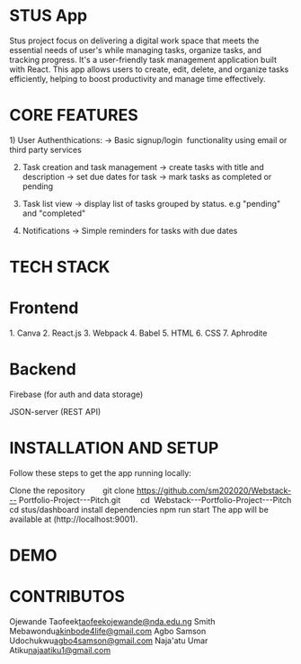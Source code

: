 <h1>STUS App</h1> 

Stus project focus on delivering a digital work space that meets the essential needs of user's while managing tasks, organize tasks, and tracking progress.
It's a user-friendly task management application built with React. This app allows users to create, edit, delete, and organize tasks efficiently, helping to boost productivity and manage time effectively.

<h1>CORE FEATURES</h1>
 1) User Authenthications:
 -> Basic signup/login  functionality using email or third party services
  
2) Task creation and task management 
-> create tasks with title and description
-> set due dates for task
-> mark tasks as completed or pending
  
3) Task list view
-> display list of tasks grouped by status. e.g "pending" and "completed"
  
4) Notifications
-> Simple reminders for tasks with due dates

<h1>TECH STACK</h1> 

<h1>Frontend</h1>
1. Canva 2. React.js 3. Webpack 4. Babel 5. HTML 6. CSS 7. Aphrodite

<h1>Backend</h1> 

Firebase (for auth and data storage) 

JSON-server (REST API) 

<h1>INSTALLATION AND SETUP</h1>

Follow these steps to get the app running locally: 

Clone the repository        
git clone https://github.com/sm202020/Webstack--- Portfolio-Project---Pitch.git        
cd  Webstack---Portfolio-Project---Pitch
cd stus/dashboard
install dependencies
npm run start 
The app will be available at (http://localhost:9001). 

<h1>DEMO</h1>


<h1>CONTRIBUTOS</h1>

Ojewande Taofeek<taofeekojewande@nda.edu.ng>
Smith Mebawondu<akinbode4life@gmail.com>
Agbo Samson Udochukwu<agbo4samson@gmail.com>
Naja'atu Umar Atiku<najaatiku1@gmail.com>












